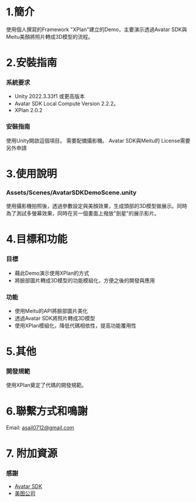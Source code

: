 # 1.簡介
使用個人撰寫的Framework "XPlan"建立的Demo，主要演示透過Avatar SDK與Meitu美顏將照片轉成3D模型的流程。
 
# 2.安裝指南
### 系統要求
- Unity 2022.3.33f1 或更高版本
- Avatar SDK Local Compute Version 2.2.2。
- XPlan 2.0.2
### 安裝指南
使用Unity開啟這個項目。
需要配備攝影機。
Avatar SDK與Meitu的 License需要另外申請
  
# 3.使用說明
### Assets/Scenes/AvatarSDKDemoScene.unity
使用攝影機拍照後，透過參數設定與美顏效果，生成頭部的3D模型做展示。同時為了測試多螢幕效果，同時在另一個畫面上撥放"劍星"的展示影片。
 
# 4.目標和功能
### 目標
- 藉此Demo演示使用XPlan的方式
- 將臉部圖片轉成3D模型的功能模組化，方便之後的開發與應用
### 功能
- 使用Meitu的API將臉部圖片美化
- 透過Avatar SDK將照片轉成3D模型
- 使用XPlan模組化，降低代碼相依性，提高功能覆用性

# 5.其他
### 開發規範
使用XPlan奠定了代碼的開發規範。

# 6.聯繫方式和鳴謝
Email: asail0712@gmail.com

# 7. 附加資源
### 感謝
- [Avatar SDK](https://avatarsdk.com/)
- [美图公司](https://ai.meitu.com/index)
